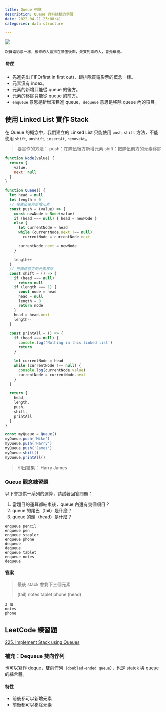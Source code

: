 ```yaml
---
title: Queue 列隊
description: Queue 資料結構的學習
date: 2022-04-21 23:08:41
categories: data structure

---
```


![](https://i.imgur.com/d16YhEr.png)

`跟買電影票一樣，後來的人會排在隊伍後面，先買到票的人，會先離開。`

##### 特性

- 先進先出 FIFO(first in first out)，跟排隊買電影票的概念一樣。
- 元素沒有 index。
- 元素的新增只能從 queue 的後方。
- 元素的移除只能從 queue 的前方。
- `enqueue` 意思是新增項目進 queue，`dequeue` 意思是移除 queue 內的項目。

## 使用 Linked List 實作 Stack

在 Queue 的概念中，我們建立的 Linked List 只能使用 `push`, `shift` 方法，不能使用 `shift`, `unshift`, `insertAt`, `removeAt`。

> 要實作的方法：
> push：在隊伍後方新增元素
> shift：把隊伍前方的元素移除

```javascript
function Node(value) {
  return {
    value,
    next: null
  }
}

function Queue() {
  let head = null
  let length = 0
  // 在隊伍後方新增元素
  const push = (value) => {
    const newNode = Node(value)
    if (head === null) { head = newNode }
    else {
      let currentNode = head
      while (currentNode.next !== null)
        currentNode = currentNode.next

      currentNode.next = newNode
    }

    length++
  }
  // 把隊伍前方的元素移除
  const shift = () => {
    if (head === null)
      return null
    if (length === 1) {
      const node = head
      head = null
      length = 0
      return node
    }
    head = head.next
    length--
  }

  const printAll = () => {
    if (head === null) {
      console.log('Nothing in this linked list')
      return
    }

    let currentNode = head
    while (currentNode !== null) {
      console.log(currentNode.value)
      currentNode = currentNode.next
    }
  }

  return {
    head,
    length,
    push,
    shift,
    printAll
  }
}

const myQueue = Queue()
myQueue.push('Mike')
myQueue.push('Harry')
myQueue.push('James')
myQueue.shift()
myQueue.printAll()
```

>印出結果：
Harry
James

### Queue 觀念練習題

以下會提供一系列的運算，請試著回答問題：

1. 當題目的運算都結束後，queue 內還有幾個項目？
2. queue 的尾巴（tail）是什麼？
3. queue 的頭（head）是什麼？

```
enqueue pencil
enqueue pen
enqueue stapler
enqueue phone
dequeue 
dequeue 
enqueue tablet
enqueue notes
dequeue
```

#### 答案

>最後 stack 會剩下三個元素
>
>(tail) notes tablet phone (head)

```
3 個
notes
phone
```

## LeetCode 練習題

[225. Implement Stack using Queues](https://leetcode.com/problems/implement-stack-using-queues/)

### 補充：Dequeue 雙向佇列

也可以寫作 deque，雙向佇列（`doubled-ended queue`），也是 statck 與 queue 的綜合體。

#### 特性

- 前後都可以新增元素
- 前後都可以移除元素
